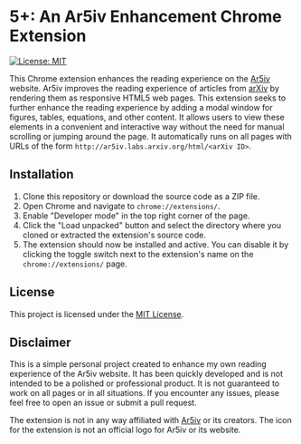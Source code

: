 # 5+: An Ar5iv Enhancement Chrome Extension

[![License: MIT](https://img.shields.io/badge/License-MIT-yellow.svg)](https://opensource.org/licenses/MIT)

This Chrome extension enhances the reading experience on the [Ar5iv](https://ar5iv.labs.arxiv.org/) website. Ar5iv improves the reading experience of articles from [arXiv](https://arxiv.org/) by rendering them as responsive HTML5 web pages. This extension seeks to further enhance the reading experience by adding a modal window for figures, tables, equations, and other content. It allows users to view these elements in a convenient and interactive way without the need for manual scrolling or jumping around the page. It automatically runs on all pages with URLs of the form `http://ar5iv.labs.arxiv.org/html/<arXiv ID>`.

## Installation

1. Clone this repository or download the source code as a ZIP file.
2. Open Chrome and navigate to `chrome://extensions/`.
3. Enable "Developer mode" in the top right corner of the page.
4. Click the "Load unpacked" button and select the directory where you cloned or extracted the extension's source code.
5. The extension should now be installed and active. You can disable it by clicking the toggle switch next to the extension's name on the `chrome://extensions/` page.

## License

This project is licensed under the [MIT License](https://opensource.org/licenses/MIT).

## Disclaimer

This is a simple personal project created to enhance my own reading experience of the Ar5iv website. It has been quickly developed and is not intended to be a polished or professional product. It is not guaranteed to work on all pages or in all situations. If you encounter any issues, please feel free to open an issue or submit a pull request.

The extension is not in any way affiliated with [Ar5iv](https://ar5iv.labs.arxiv.org/) or its creators. The icon for the extension is not an official logo for Ar5iv or its website.
